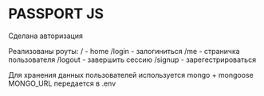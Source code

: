 # PASSPORT JS

Сделана авторизация

Реализованы роуты:
/ - home
/login - залогиниться
/me - страничка пользователя
/logout - завершить сессию
/signup - зарегестрироваться

Для хранения данных пользователей используется mongo + mongoose
MONGO_URL передается в .env

